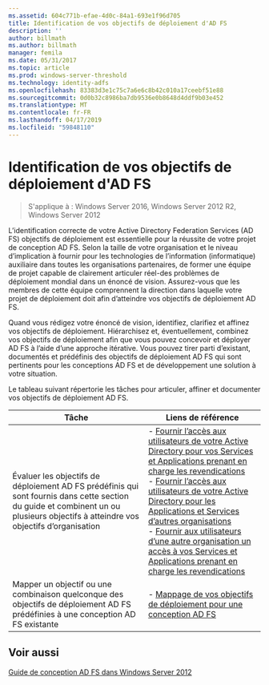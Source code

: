 ```yaml
---
ms.assetid: 604c771b-efae-4d0c-84a1-693e1f96d705
title: Identification de vos objectifs de déploiement d'AD FS
description: ''
author: billmath
ms.author: billmath
manager: femila
ms.date: 05/31/2017
ms.topic: article
ms.prod: windows-server-threshold
ms.technology: identity-adfs
ms.openlocfilehash: 83383d3e1c75c7a6e6c8b42c010a17ceebf51e88
ms.sourcegitcommit: 0d0b32c8986ba7db9536e0b8648d4ddf9b03e452
ms.translationtype: MT
ms.contentlocale: fr-FR
ms.lasthandoff: 04/17/2019
ms.locfileid: "59848110"
---
```

# <a name="identifying-your-ad-fs-deployment-goals"></a>Identification de vos objectifs de déploiement d'AD FS

>S'applique à : Windows Server 2016, Windows Server 2012 R2, Windows Server 2012

L’identification correcte de votre Active Directory Federation Services \(AD FS\) objectifs de déploiement est essentielle pour la réussite de votre projet de conception AD FS. Selon la taille de votre organisation et le niveau d’implication à fournir pour les technologies de l’information \(informatique\) auxiliaire dans toutes les organisations partenaires, de former une équipe de projet capable de clairement articuler réel\-des problèmes de déploiement mondial dans un énoncé de vision. Assurez-vous que les membres de cette équipe comprennent la direction dans laquelle votre projet de déploiement doit afin d’atteindre vos objectifs de déploiement AD FS.  
  
Quand vous rédigez votre énoncé de vision, identifiez, clarifiez et affinez vos objectifs de déploiement. Hiérarchisez et, éventuellement, combinez vos objectifs de déploiement afin que vous pouvez concevoir et déployer AD FS à l’aide d’une approche itérative. Vous pouvez tirer parti d’existant, documentés et prédéfinis des objectifs de déploiement AD FS qui sont pertinents pour les conceptions AD FS et de développement une solution à votre situation.  
  
Le tableau suivant répertorie les tâches pour articuler, affiner et documenter vos objectifs de déploiement AD FS.  
  
|Tâche|Liens de référence|  
|--------|-------------------|  
|Évaluer les objectifs de déploiement AD FS prédéfinis qui sont fournis dans cette section du guide et combinent un ou plusieurs objectifs à atteindre vos objectifs d’organisation|-   [Fournir l’accès aux utilisateurs de votre Active Directory pour vos Services et Applications prenant en charge les revendications](Provide-Your-Active-Directory-Users-Access-to-Your-Claims-Aware-Applications-and-Services.md)<br />-   [Fournir l’accès aux utilisateurs de votre Active Directory pour les Applications et Services d’autres organisations](Provide-Your-Active-Directory-Users-Access-to-the-Applications-and-Services-of-Other-Organizations.md)<br />-   [Fournir aux utilisateurs d’une autre organisation un accès à vos Services et Applications prenant en charge les revendications](Provide-Users-in-Another-Organization-Access-to-Your-Claims-Aware-Applications-and-Services.md)|  
|Mapper un objectif ou une combinaison quelconque des objectifs de déploiement AD FS prédéfinies à une conception AD FS existante|-   [Mappage de vos objectifs de déploiement pour une conception AD FS](Mapping-Your-Deployment-Goals-to-an-AD-FS-Design.md)|  
  
## <a name="see-also"></a>Voir aussi
[Guide de conception AD FS dans Windows Server 2012](AD-FS-Design-Guide-in-Windows-Server-2012.md)

